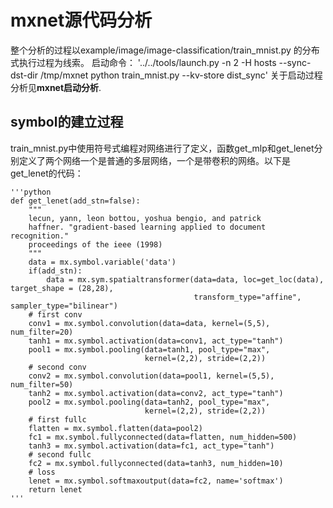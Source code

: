 # mxnet源代码分析
整个分析的过程以example/image/image-classification/train_mnist.py 的分布式执行过程为线索。
启动命令：
'../../tools/launch.py -n 2 -H hosts --sync-dst-dir /tmp/mxnet python  train_mnist.py --kv-store dist_sync'
关于启动过程分析见**mxnet启动分析**.

## symbol的建立过程
train_mnist.py中使用符号式编程对网络进行了定义，函数get_mlp和get_lenet分别定义了两个网络一个是普通的多层网络，一个是带卷积的网络。以下是get_lenet的代码：

    '''python
	def get_lenet(add_stn=false):
    	"""
    	lecun, yann, leon bottou, yoshua bengio, and patrick
    	haffner. "gradient-based learning applied to document recognition."
    	proceedings of the ieee (1998)
    	"""
    	data = mx.symbol.variable('data')
    	if(add_stn):
    	    data = mx.sym.spatialtransformer(data=data, loc=get_loc(data), target_shape = (28,28),
    	                                     transform_type="affine", sampler_type="bilinear")
    	# first conv
    	conv1 = mx.symbol.convolution(data=data, kernel=(5,5), num_filter=20)
    	tanh1 = mx.symbol.activation(data=conv1, act_type="tanh")
    	pool1 = mx.symbol.pooling(data=tanh1, pool_type="max",
    	                          kernel=(2,2), stride=(2,2))
    	# second conv
    	conv2 = mx.symbol.convolution(data=pool1, kernel=(5,5), num_filter=50)
    	tanh2 = mx.symbol.activation(data=conv2, act_type="tanh")
    	pool2 = mx.symbol.pooling(data=tanh2, pool_type="max",
    	                          kernel=(2,2), stride=(2,2))
    	# first fullc
    	flatten = mx.symbol.flatten(data=pool2)
    	fc1 = mx.symbol.fullyconnected(data=flatten, num_hidden=500)
    	tanh3 = mx.symbol.activation(data=fc1, act_type="tanh")
    	# second fullc
    	fc2 = mx.symbol.fullyconnected(data=tanh3, num_hidden=10)
    	# loss
    	lenet = mx.symbol.softmaxoutput(data=fc2, name='softmax')
    	return lenet
    '''
